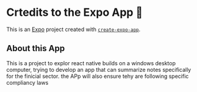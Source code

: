 # Crtedits to the Expo App 👋

This is an [Expo](https://expo.dev) project created with [`create-expo-app`](https://www.npmjs.com/package/create-expo-app).

## About this App

This is a project to explor react native builds on a windows desktop computer, trying to develop an app that can summarize notes specifically for the finicial sector. the APp will also ensure tehy are following specific compliancy laws




